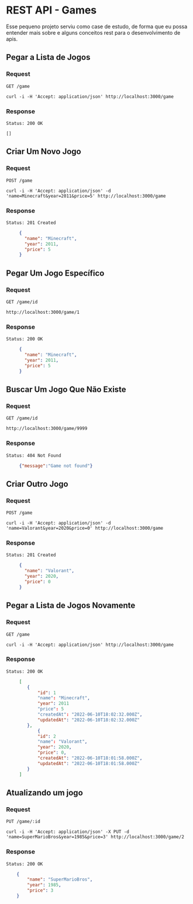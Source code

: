 # REST API - Games

Esse pequeno projeto serviu como case de estudo, de forma que eu possa entender mais sobre e alguns conceitos rest para o desenvolvimento de apis.

## Pegar a Lista de Jogos

### Request

`GET /game`

    curl -i -H 'Accept: application/json' http://localhost:3000/game

### Response

    Status: 200 OK

    []

## Criar Um Novo Jogo

### Request

`POST /game`

    curl -i -H 'Accept: application/json' -d 'name=Minecraft&year=2011&price=5' http://localhost:3000/game

### Response

    Status: 201 Created

```json 
     {
       "name": "Minecraft",
       "year": 2011,
       "price": 5
     }
```     

## Pegar Um Jogo Específico

### Request

`GET /game/id`

    http://localhost:3000/game/1

### Response

    Status: 200 OK

```json 
     {
       "name": "Minecraft",
       "year": 2011,
       "price": 5
     }
```     

## Buscar Um Jogo Que Não Existe

### Request

`GET /game/id`

    http://localhost:3000/game/9999

### Response

    Status: 404 Not Found

```json 
     {"message":"Game not found"}
```   

## Criar Outro Jogo

### Request
`POST /game`

    curl -i -H 'Accept: application/json' -d 'name=Valorant&year=2020&price=0' http://localhost:3000/game

### Response

    Status: 201 Created

```json 
     {
       "name": "Valorant",
       "year": 2020,
       "price": 0
     }
```     

## Pegar a Lista de Jogos Novamente

### Request

`GET /game`

    curl -i -H 'Accept: application/json' http://localhost:3000/game 

### Response

    Status: 200 OK
    
```json 
     [
        {
            "id": 1
            "name": "Minecraft",
            "year": 2011
            "price": 5
            "createdAt": "2022-06-10T18:02:32.000Z",
            "updatedAt": "2022-06-10T18:02:32.000Z"
        },
            {
            "id": 2
            "name": "Valorant",
            "year": 2020,
            "price": 0,
            "createdAt": "2022-06-10T18:01:58.000Z",
            "updatedAt": "2022-06-10T18:01:58.000Z"
        }
     ]
```    

## Atualizando um jogo

### Request

`PUT /game/:id`

    curl -i -H 'Accept: application/json' -X PUT -d 'name=SuperMarioBros&year=1985&price=3' http://localhost:3000/game/2

### Response

    Status: 200 OK

```json 
    {
        "name": "SuperMarioBros",
        "year": 1985,
        "price": 3
    }
```     

<!-- ## Attempt to change a Thing using partial params 

### Request

`PUT /thing/:id`

    curl -i -H 'Accept: application/json' -X PUT -d 'status=changed3' http://localhost:7000/thing/1

### Response

    HTTP/1.1 200 OK
    Date: Thu, 24 Feb 2011 12:36:32 GMT
    Status: 200 OK
    Connection: close
    Content-Type: application/json
    Content-Length: 41

    {"id":1,"name":"Foo","status":"changed3"}

## Attempt to change a Thing using invalid params

### Request

`PUT /thing/:id`

    curl -i -H 'Accept: application/json' -X PUT -d 'id=99&status=changed4' http://localhost:7000/thing/1

### Response

    HTTP/1.1 200 OK
    Date: Thu, 24 Feb 2011 12:36:32 GMT
    Status: 200 OK
    Connection: close
    Content-Type: application/json
    Content-Length: 41

    {"id":1,"name":"Foo","status":"changed4"}

## Change a Thing using the _method hack

### Request

`POST /thing/:id?_method=POST`

    curl -i -H 'Accept: application/json' -X POST -d 'name=Baz&_method=PUT' http://localhost:7000/thing/1

### Response

    HTTP/1.1 200 OK
    Date: Thu, 24 Feb 2011 12:36:32 GMT
    Status: 200 OK
    Connection: close
    Content-Type: application/json
    Content-Length: 41

    {"id":1,"name":"Baz","status":"changed4"}

## Change a Thing using the _method hack in the url

### Request

`POST /thing/:id?_method=POST`

    curl -i -H 'Accept: application/json' -X POST -d 'name=Qux' http://localhost:7000/thing/1?_method=PUT

### Response

    HTTP/1.1 404 Not Found
    Date: Thu, 24 Feb 2011 12:36:32 GMT
    Status: 404 Not Found
    Connection: close
    Content-Type: text/html;charset=utf-8
    Content-Length: 35

    {"status":404,"reason":"Not found"}

## Delete a Thing

### Request

`DELETE /thing/id`

    curl -i -H 'Accept: application/json' -X DELETE http://localhost:7000/thing/1/

### Response

    HTTP/1.1 204 No Content
    Date: Thu, 24 Feb 2011 12:36:32 GMT
    Status: 204 No Content
    Connection: close


## Try to delete same Thing again

### Request

`DELETE /thing/id`

    curl -i -H 'Accept: application/json' -X DELETE http://localhost:7000/thing/1/

### Response

    HTTP/1.1 404 Not Found
    Date: Thu, 24 Feb 2011 12:36:32 GMT
    Status: 404 Not Found
    Connection: close
    Content-Type: application/json
    Content-Length: 35

    {"status":404,"reason":"Not found"}

## Get deleted Thing

### Request

`GET /thing/1`

    curl -i -H 'Accept: application/json' http://localhost:7000/thing/1

### Response

    HTTP/1.1 404 Not Found
    Date: Thu, 24 Feb 2011 12:36:33 GMT
    Status: 404 Not Found
    Connection: close
    Content-Type: application/json
    Content-Length: 35

    {"status":404,"reason":"Not found"}

## Delete a Thing using the _method hack

### Request
-->
